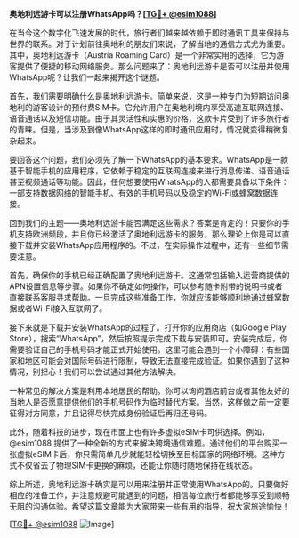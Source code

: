 **奥地利远游卡可以注册WhatsApp吗？[[TG💪+ @esim1088](https://t.me/s/esim1088)]**

在当今这个数字化飞速发展的时代，旅行者们越来越依赖于即时通讯工具来保持与世界的联系。对于计划前往奥地利的朋友们来说，了解当地的通信方式尤为重要。其中，奥地利远游卡（Austria Roaming Card）是一个非常实用的选择，它为游客提供了便捷的移动网络服务。那么问题来了：奥地利远游卡是否可以注册并使用WhatsApp呢？让我们一起来揭开这个谜题。

首先，我们需要明确什么是奥地利远游卡。简单来说，这是一种专门为短期访问奥地利的游客设计的预付费SIM卡。它允许用户在奥地利境内享受高速互联网连接、语音通话以及短信功能。由于其灵活性和实惠的价格，这款卡片受到了许多旅行者的青睐。但是，当涉及到像WhatsApp这样的即时通讯应用时，情况就变得稍微复杂起来。

要回答这个问题，我们必须先了解一下WhatsApp的基本要求。WhatsApp是一款基于智能手机的应用程序，它依赖于稳定的互联网连接来进行消息传递、语音通话甚至视频通话等功能。因此，任何想要使用WhatsApp的人都需要具备以下条件：一部支持数据网络的智能手机、有效的手机号码以及稳定的Wi-Fi或蜂窝数据连接。

回到我们的主题——奥地利远游卡能否满足这些需求？答案是肯定的！只要你的手机支持欧洲频段，并且你已经激活了奥地利远游卡的服务，那么理论上你是可以直接下载并安装WhatsApp应用程序的。不过，在实际操作过程中，还有一些细节需要注意。

首先，确保你的手机已经正确配置了奥地利远游卡。这通常包括输入运营商提供的APN设置信息等步骤。如果你不确定如何操作，可以参考随卡附带的说明书或者直接联系客服寻求帮助。一旦完成这些准备工作，你就应该能够顺利地通过蜂窝数据或者Wi-Fi接入互联网了。

接下来就是下载并安装WhatsApp的过程了。打开你的应用商店（如Google Play Store），搜索“WhatsApp”，然后按照提示完成下载与安装即可。安装完成后，你需要验证自己的手机号码才能正式开始使用。这里可能会遇到一个小障碍：有些国家和地区可能会对国际号码进行限制，导致无法直接完成验证。如果你遇到了这种情况，别担心！我们可以尝试通过其他方法解决。

一种常见的解决方案是利用本地居民的帮助。你可以询问酒店前台或者其他友好的当地人是否愿意提供他们的手机号码作为临时替代方案。当然，这样做之前一定要征得对方同意，并且记得尽快完成身份验证后再归还号码。

此外，随着科技的进步，现在市面上也有许多虚拟eSIM卡可供选择。例如，@esim1088 提供了一种全新的方式来解决跨境通信难题。通过他们的平台购买一张虚拟eSIM卡后，你只需简单几步就能轻松切换至目标国家的网络环境。这种方式不仅省去了物理SIM卡更换的麻烦，还能让你随时随地保持在线状态。

综上所述，奥地利远游卡确实是可以用来注册并正常使用WhatsApp的。只要做好相应的准备工作，并注意规避可能遇到的问题，相信每位旅行者都能够享受到顺畅无阻的沟通体验。希望这篇文章能为大家带来一些有用的指导，祝大家旅途愉快！

[[TG💪+ @esim1088](https://t.me/s/esim1088) ![Image](https://i.postimg.cc/4NQfJmqS/Snipaste-2025-05-13-00-14-12.png)]